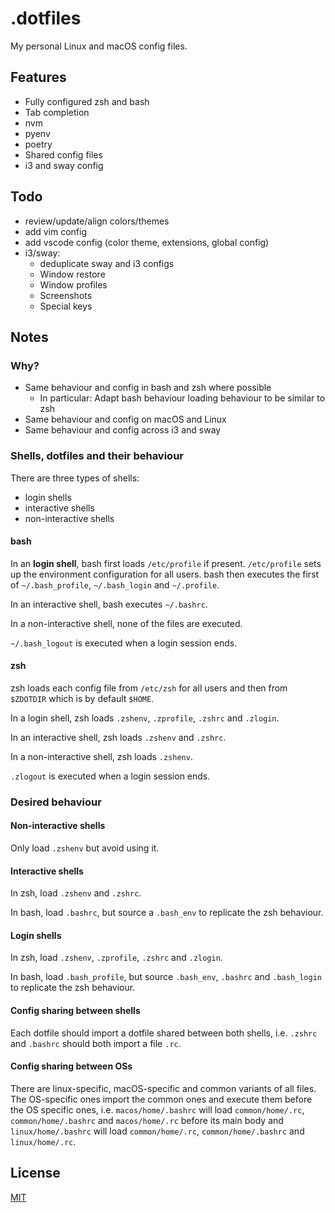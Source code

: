 # .dotfiles

My personal Linux and macOS config files.

## Features

- Fully configured zsh and bash
- Tab completion
- nvm
- pyenv
- poetry
- Shared config files
- i3 and sway config

## Todo

- review/update/align colors/themes
- add vim config
- add vscode config (color theme, extensions, global config)
- i3/sway:
  - deduplicate sway and i3 configs
  - Window restore
  - Window profiles
  - Screenshots
  - Special keys

## Notes

### Why?

- Same behaviour and config in bash and zsh where possible
  - In particular: Adapt bash behaviour loading behaviour to be similar to zsh
- Same behaviour and config on macOS and Linux
- Same behaviour and config across i3 and sway

### Shells, dotfiles and their behaviour

There are three types of shells:

- login shells
- interactive shells
- non-interactive shells

#### bash

In an **login shell**, bash first loads `/etc/profile` if present. `/etc/profile` sets up the environment configuration for all users. bash then executes the first of `~/.bash_profile`, `~/.bash_login` and `~/.profile`.

In an interactive shell, bash executes `~/.bashrc`.

In a non-interactive shell, none of the files are executed.

`~/.bash_logout` is executed when a login session ends.

#### zsh

zsh loads each config file from `/etc/zsh` for all users and then from `$ZDOTDIR` which is by default `$HOME`.

In a login shell, zsh loads `.zshenv`, `.zprofile`, `.zshrc` and `.zlogin`.

In an interactive shell, zsh loads `.zshenv` and `.zshrc`.

In a non-interactive shell, zsh loads `.zshenv`.

`.zlogout` is executed when a login session ends.

### Desired behaviour

#### Non-interactive shells

Only load `.zshenv` but avoid using it.

#### Interactive shells

In zsh, load `.zshenv` and `.zshrc`.

In bash, load `.bashrc`, but source a `.bash_env` to replicate the zsh behaviour.

#### Login shells

In zsh, load `.zshenv`, `.zprofile`, `.zshrc` and `.zlogin`.

In bash, load `.bash_profile`, but source `.bash_env`, `.bashrc` and `.bash_login` to replicate the zsh behaviour.

#### Config sharing between shells

Each dotfile should import a dotfile shared between both shells, i.e. `.zshrc` and `.bashrc` should both import a file `.rc`.

#### Config sharing between OSs

There are linux-specific, macOS-specific and common variants of all files. The OS-specific ones import the common ones and execute them before the OS specific ones, i.e. `macos/home/.bashrc` will load `common/home/.rc`, `common/home/.bashrc` and `macos/home/.rc` before its main body and `linux/home/.bashrc` will load `common/home/.rc`, `common/home/.bashrc` and `linux/home/.rc`.

## License

[MIT](LICENSE)
